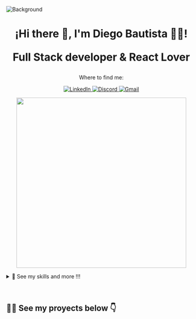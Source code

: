 ![Background]([https://i.ibb.co/d08qDMg/background.jpg](https://i.ibb.co/ZRsVb8N/bg-github.png))

<h1 align='center'>
  ¡Hi there 👋, I'm Diego Bautista 🙋‍♂️!
  <p align='center'>
    Full Stack developer & React Lover 
  </p>
</h1>

<p align='center'>
  Where to find me:
</p>

<p align='center'>
  <a href="https://www.linkedin.com/in/diegobautista02/" target="_blank">
    <img alt="LinkedIn" title="diegobautista02" src="https://img.shields.io/badge/linkedin-%230077B5.svg?&style=for-the-badge&logo=linkedin&logoColor=white"/>
  </a>
  <a href="https://discordapp.com/users/357236008540176385" target="_blank">
    <img alt="Discord" title="DieG02#1118" src="https://img.shields.io/badge/discord-7289DA.svg?&style=for-the-badge&logo=discord&logoColor=white"/>
  </a>
  <a href="mailto:diegob0505@gmail.com" target="_blank">
    <img alt="Gmail" title="diegob0505@gmail.com"  src="https://img.shields.io/badge/gmail-%23D44638.svg?&style=for-the-badge&logo=gmail&logoColor=white"/>
  </a>
</p>

<p align='center'>
  <img src="https://github-readme-stats.vercel.app/api?username=DieG02&show_icons=true&count_private=true&theme=dark" width="450">
</p>

<details>
  <summary>📃 See my skills and more !!!</summary>

  <p> &nbsp; </p>

  ## 💻 Programming Languages & others
  <img alt="HTML5" src="https://img.shields.io/badge/html5-E34F26.svg?&style=for-the-badge&logo=html5&logoColor=white"/>
  <img alt="CSS3" src="https://img.shields.io/badge/css3-1572B6.svg?&style=for-the-badge&logo=css3&logoColor=white"/>
  <img alt="JavaScript" src="https://img.shields.io/badge/javascript-323330.svg?&style=for-the-badge&logo=javascript&logoColor=F7DF1E"/>
  <img alt="TypeScript" src="https://img.shields.io/badge/typescript-007ACC.svg?&style=for-the-badge&logo=typescript&logoColor=white"/>  


  ## ⚙️ Frameworks
  <img alt="React" src="https://img.shields.io/badge/react-20232a.svg?&style=for-the-badge&logo=react&logoColor=61DAFB"/>
  <img alt="React Native" src="https://img.shields.io/badge/react_native-20232a.svg?&style=for-the-badge&logo=react&logoColor=61DAFB"/>
  <img alt="Next.js" src="https://img.shields.io/badge/next.js-000000.svg?&style=for-the-badge&logo=next.js&logoColor=white"/>     


  ## 🎲 Anothers
  <img alt="Postgres" src ="https://img.shields.io/badge/postgres-316192.svg?&style=for-the-badge&logo=postgresql&logoColor=white"/>
  <img alt="MongoDB" src="https://img.shields.io/badge/mongodb-4EA94B.svg?&style=for-the-badge&logo=mongodb&logoColor=white"/>
  <img alt="Firebase" src="https://img.shields.io/badge/firebase-F7DF1E.svg?&style=for-the-badge&logo=firebase&logoColor=white"/>
  <img alt="Figma" src="https://img.shields.io/badge/figma-2C2C2C.svg?&style=for-the-badge&logo=figma&logoColor=white"/>  


  ## 🕹️ Playgrounds
  [<img alt="Codewars" src="https://img.shields.io/badge/codewars-222222.svg?&style=for-the-badge&logo=codewars&logoColor=B1361E"/>  ](https://www.codewars.com/users/DieG02/badges/small)

  ## 👨🏻‍💻 Currently learning
  <img alt="Python" src="https://img.shields.io/badge/python-3776AB.svg?&style=for-the-badge&logo=python&logoColor=white"/>
</details>

<p> &nbsp; </p>

##  ✍🏻 See my proyects below 👇

<!---
DieG02/DieG02 is a ✨ special ✨ repository because its `README.md` (this file) appears on your GitHub profile.
You can click the Preview link to take a look at your changes.
--->
